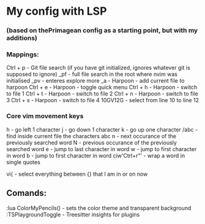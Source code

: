 # My config with LSP 
### (based on thePrimagean config as a starting point, but with my additions)

### Mappings:

Ctrl + p - Git file search (if you have git initialized, ignores whatever git is supposed to ignore)
_pf - full file search in the root where nvim was initialised
_pv - enteres explore more
_a - Harpoon - add current file to harpoon
Ctrl + e - Harpoon - toggle quick menu
Ctrl + h - Harpoon - switch to file 1
Ctrl + t - Harpoon - switch to file 2
Ctrl + n - Harpoon - switch to file 3
Ctrl + s - Harpoon - switch to file 4
10GV12G - select from line 10 to line 12

### Core vim movement keys
h - go left 1 character
j - go down 1 character
k - go up one character
/abc - find inside current file the characters abc
n - next occurance of the previously searched word
N - previous occurance of the previously searched word
e - jump to last character in word
w - jump to first character in word
b - jump to first character in word
ciw'Ctrl+r"' - wrap a word in single quotes

vi{ - select everything between {} that I am in or on now

## Comands:

:lua ColorMyPencils() - sets the color theme and transparent background
:TSPlaygroundToggle - Treesitter insights for plugins

